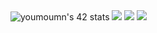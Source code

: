 <img src="https://badge.mediaplus.ma/levi/youmoumn" alt="youmoumn's 42 stats" />
<img src="https://github.com/ayogun/42-project-badges/blob/main/badges/get_next_linee.png?raw=true">
<img src="https://github.com/ayogun/42-project-badges/blob/main/badges/libfte.png?raw=true">
<img src="https://github.com/ayogun/42-project-badges/blob/main/badges/ft_printfe.png?raw=true">
